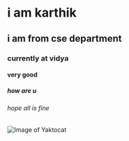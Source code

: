 # i am karthik 
## i am from cse department
### currently at vidya 
#### very good
##### how are u 
###### hope all is fine
![Image of Yaktocat](https://octodex.github.com/images/yaktocat.png)
